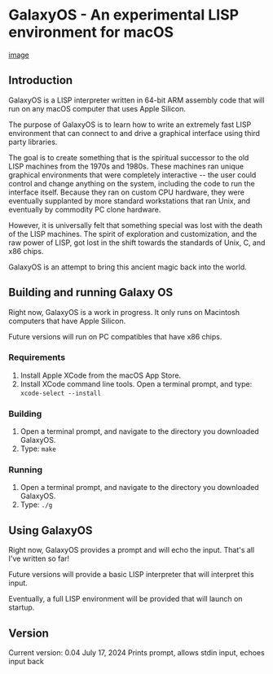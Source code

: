 # GalaxyOS - An experimental LISP environment for macOS

[image](galaxy-os-logo.jpg)

## Introduction

GalaxyOS is a LISP interpreter written in 64-bit ARM assembly code that will run on any macOS computer
that uses Apple Silicon.

The purpose of GalaxyOS is to learn how to write an extremely fast LISP environment that can 
connect to and drive a graphical interface using third party libraries. 

The goal is to create something that is the spiritual successor to the old LISP machines from the 1970s
and 1980s. These machines ran unique graphical environments that were completely interactive -- the user 
could control and change anything on the system, including the code to run the interface itself. Because
they ran on custom CPU hardware, they were eventually supplanted by more standard workstations that ran
Unix, and eventually by commodity PC clone hardware.

However, it is universally felt that something special was lost with the death of the LISP machines. The
spirit of exploration and customization, and the raw power of LISP, got lost in the shift towards the
standards of Unix, C, and x86 chips.

GalaxyOS is an attempt to bring this ancient magic back into the world.

## Building and running Galaxy OS

Right now, GalaxyOS is a work in progress. It only runs on Macintosh computers that have Apple Silicon.

Future versions will run on PC compatibles that have x86 chips.

### Requirements

1. Install Apple XCode from the macOS App Store.
2. Install XCode command line tools. Open a terminal prompt, and type:
    ```xcode-select --install```

### Building

1. Open a terminal prompt, and navigate to the directory you downloaded GalaxyOS.
2. Type:
    ```make```

### Running

1. Open a terminal prompt, and navigate to the directory you downloaded GalaxyOS.
2. Type:
    ```./g```

## Using GalaxyOS

Right now, GalaxyOS provides a prompt and will echo the input. That's all I've written so far!

Future versions will provide a basic LISP interpreter that will interpret this input.

Eventually, a full LISP environment will be provided that will launch on startup.

## Version

Current version: 0.04 July 17, 2024 Prints prompt, allows stdin input, echoes input back
